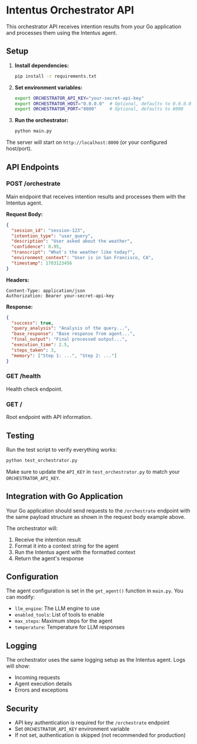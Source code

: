 # Intentus Orchestrator API

This orchestrator API receives intention results from your Go application and processes them using the Intentus agent.

## Setup

1. **Install dependencies:**
   ```bash
   pip install -r requirements.txt
   ```

2. **Set environment variables:**
   ```bash
   export ORCHESTRATOR_API_KEY="your-secret-api-key"
   export ORCHESTRATOR_HOST="0.0.0.0"  # Optional, defaults to 0.0.0.0
   export ORCHESTRATOR_PORT="8000"     # Optional, defaults to 8000
   ```

3. **Run the orchestrator:**
   ```bash
   python main.py
   ```

The server will start on `http://localhost:8000` (or your configured host/port).

## API Endpoints

### POST /orchestrate
Main endpoint that receives intention results and processes them with the Intentus agent.

**Request Body:**
```json
{
  "session_id": "session-123",
  "intention_type": "user_query",
  "description": "User asked about the weather",
  "confidence": 0.95,
  "transcript": "What's the weather like today?",
  "environment_context": "User is in San Francisco, CA",
  "timestamp": 1703123456
}
```

**Headers:**
```
Content-Type: application/json
Authorization: Bearer your-secret-api-key
```

**Response:**
```json
{
  "success": true,
  "query_analysis": "Analysis of the query...",
  "base_response": "Base response from agent...",
  "final_output": "Final processed output...",
  "execution_time": 2.5,
  "steps_taken": 3,
  "memory": ["Step 1: ...", "Step 2: ..."]
}
```

### GET /health
Health check endpoint.

### GET /
Root endpoint with API information.

## Testing

Run the test script to verify everything works:

```bash
python test_orchestrator.py
```

Make sure to update the `API_KEY` in `test_orchestrator.py` to match your `ORCHESTRATOR_API_KEY`.

## Integration with Go Application

Your Go application should send requests to the `/orchestrate` endpoint with the same payload structure as shown in the request body example above.

The orchestrator will:
1. Receive the intention result
2. Format it into a context string for the agent
3. Run the Intentus agent with the formatted context
4. Return the agent's response

## Configuration

The agent configuration is set in the `get_agent()` function in `main.py`. You can modify:
- `llm_engine`: The LLM engine to use
- `enabled_tools`: List of tools to enable
- `max_steps`: Maximum steps for the agent
- `temperature`: Temperature for LLM responses

## Logging

The orchestrator uses the same logging setup as the Intentus agent. Logs will show:
- Incoming requests
- Agent execution details
- Errors and exceptions

## Security

- API key authentication is required for the `/orchestrate` endpoint
- Set `ORCHESTRATOR_API_KEY` environment variable
- If not set, authentication is skipped (not recommended for production) 